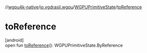 //[wgpu4k-native](../../../index.md)/[io.ygdrasil.wgpu](../index.md)/[WGPUPrimitiveState](index.md)/[toReference](to-reference.md)

# toReference

[android]\
open fun [toReference](to-reference.md)(): WGPUPrimitiveState.ByReference